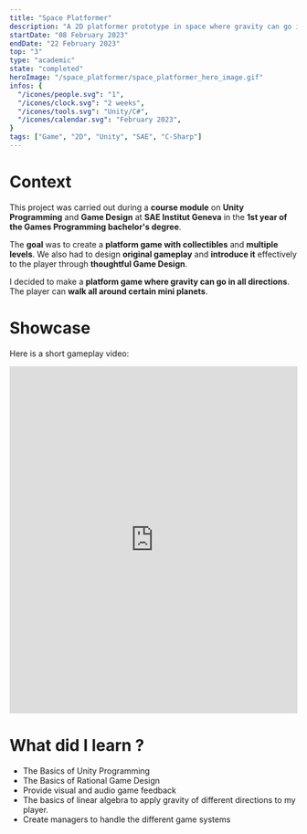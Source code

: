 ```yaml
---
title: "Space Platformer"
description: "A 2D platformer prototype in space where gravity can go in many direction."
startDate: "08 February 2023"
endDate: "22 February 2023"
top: "3"
type: "academic"
state: "completed"
heroImage: "/space_platformer/space_platformer_hero_image.gif"
infos: {
  "/icones/people.svg": "1",
  "/icones/clock.svg": "2 weeks",
  "/icones/tools.svg": "Unity/C#",
  "/icones/calendar.svg": "February 2023",
}
tags: ["Game", "2D", "Unity", "SAE", "C-Sharp"]
---
```


# <div class="text-center mt-16">Context</div>

<div class="max-w-4xl mx-auto text-justify">

This project was carried out during a **course module** on **Unity Programming** and **Game Design** at **SAE Institut Geneva** in the **1st year of the Games Programming bachelor's degree**.

The **goal** was to create a **platform game with collectibles** and **multiple levels**. We also had to design **original gameplay** and **introduce it** effectively to the player through **thoughtful Game Design**.

I decided to make a **platform game where gravity can go in all directions**. The player can **walk all around certain mini planets**.

</div>

# <div class="text-center mt-16">Showcase</div>

<div class="max-w-4xl mx-auto text-center">

Here is a short gameplay video:

</div>

<iframe width="100%" height="608" src="https://www.youtube.com/embed/s95d7DD5NvE?si=gSRjdner6eDXUoiz" title="YouTube video player" frameborder="0" allow="accelerometer; autoplay; clipboard-write; encrypted-media; gyroscope; picture-in-picture; web-share" referrerpolicy="strict-origin-when-cross-origin" allowfullscreen></iframe>

# <div class="text-center mt-16">What did I learn ?</div>

- The Basics of Unity Programming
- The Basics of Rational Game Design
- Provide visual and audio game feedback
- The basics of linear algebra to apply gravity of different directions to my player.
- Create managers to handle the different game systems

</div>